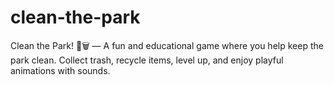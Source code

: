 # clean-the-park
Clean the Park! 🌳🗑 — A fun and educational game where you help keep the park clean. Collect trash, recycle items, level up, and enjoy playful animations with sounds.
